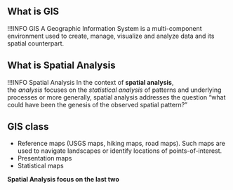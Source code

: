 ## What is GIS

!!!INFO GIS
	A Geographic Information System is a multi-component environment used to create, manage, visualize and analyze data and its spatial counterpart.
## What is Spatial Analysis
!!!INFO Spatial Analysis
	In the context of **spatial analysis**, the _analysis_ focuses on the _statistical analysis_ of patterns and underlying processes or more generally, spatial analysis addresses the question “what could have been the genesis of the observed spatial pattern?”
## GIS class
- Reference maps
	(USGS maps, hiking maps, road maps). Such maps are used to navigate landscapes or identify locations of points-of-interest.
- Presentation maps
- Statistical maps

**Spatial Analysis focus on the last two**

